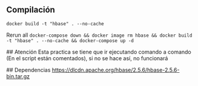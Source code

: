 ## Compilación
`docker build -t "hbase" . --no-cache`

Rerun all
`docker-compose down && docker image rm hbase && docker build -t "hbase" . --no-cache && docker-compose up -d`

## Atención
Esta practica se tiene que ir ejecutando comando a comando (En el script están comentados), si no se hace así, no funcionará

## Dependencias
https://dlcdn.apache.org/hbase/2.5.6/hbase-2.5.6-bin.tar.gz
